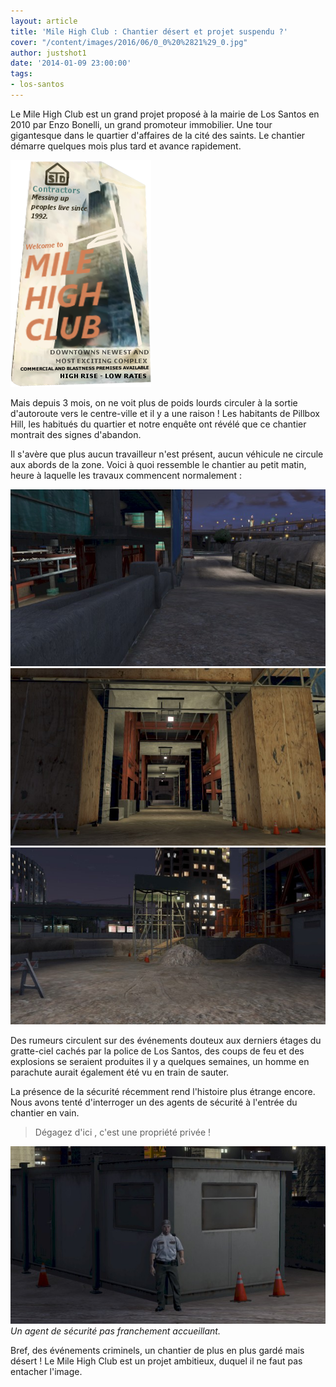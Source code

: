 ```yaml
---
layout: article
title: 'Mile High Club : Chantier désert et projet suspendu ?'
cover: "/content/images/2016/06/0_0%20%2821%29_0.jpg"
author: justshot1
date: '2014-01-09 23:00:00'
tags:
- los-santos
---
```


Le Mile High Club est un grand projet proposé à la mairie de Los Santos en 2010 par Enzo Bonelli, un grand promoteur immobilier. Une tour gigantesque dans le quartier d'affaires de la cité des saints. Le chantier démarre quelques mois plus tard et avance rapidement.

![](/content/images/2016/06/XNoU5.png)

Mais depuis 3 mois, on ne voit plus de poids lourds circuler à la sortie d'autoroute vers le centre-ville et il y a une raison ! Les habitants de Pillbox Hill, les habitués du quartier et notre enquête ont révélé que ce chantier montrait des signes d'abandon.

Il s'avère que plus aucun travailleur n'est présent, aucun véhicule ne circule aux abords de la zone. Voici à quoi ressemble le chantier au petit matin, heure à laquelle les travaux commencent normalement :

![](/content/images/2016/06/0_0%20%2816%29_0.jpg)
![](/content/images/2016/06/0_0%20%2818%29_0.jpg)
![](/content/images/2016/06/0_0%20%2817%29_0.jpg)

Des rumeurs circulent sur des événements douteux aux derniers étages du gratte-ciel cachés par la police de Los Santos, des coups de feu et des explosions se seraient produites il y a quelques semaines, un homme en parachute aurait également été vu en train de sauter.

La présence de la sécurité récemment rend l'histoire plus étrange encore. Nous avons tenté d'interroger un des agents de sécurité à l'entrée du chantier en vain.

> Dégagez d'ici , c'est une propriété privée !

![Un agent de sécurité pas franchement accueillant.](/content/images/2016/06/0_0%20%2819%29.jpg)
_Un agent de sécurité pas franchement accueillant._

Bref, des événements criminels, un chantier de plus en plus gardé mais désert ! Le Mile High Club est un projet ambitieux, duquel il ne faut pas entacher l'image.